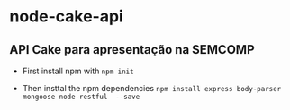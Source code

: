 # node-cake-api
## API Cake para apresentação na SEMCOMP

- First install npm with `npm init`

- Then insttal the npm dependencies `npm install express body-parser mongoose node-restful  --save`


